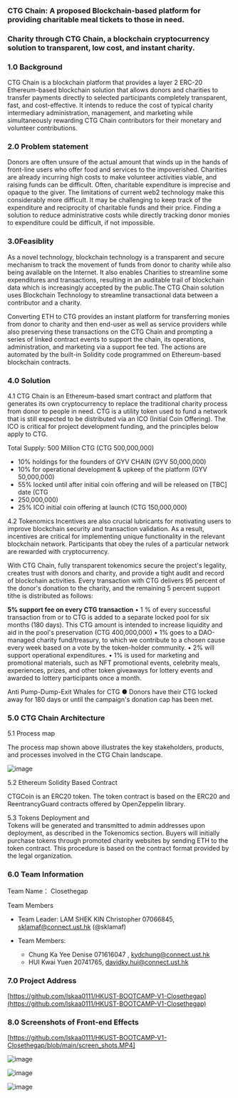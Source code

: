 ### **CTG Chain: A proposed Blockchain-based platform for providing charitable meal tickets to those in need.**
### **Charity through CTG Chain, a blockchain cryptocurrency solution to transparent, low cost, and instant charity.**

### **1.0 Background** 
CTG Chain is a blockchain platform that provides a layer 2 ERC-20 Ethereum-based blockchain solution that allows donors and charities to transfer payments directly to selected participants completely transparent, fast, and cost-effective. It intends to reduce the cost of typical charity intermediary administration, management, and marketing while simultaneously rewarding CTG Chain contributors for their monetary and volunteer contributions.

### **2.0 Problem statement** 

Donors are often unsure of the actual amount that winds up in the hands of front-line users who offer food and services to the impoverished. 
Charities are already incurring high costs to make volunteer activities viable, and raising funds can be difficult. Often, charitable expenditure is imprecise and opaque to the giver. The limitations of current web2 technology make this considerably more difficult. 
It may be challenging to keep track of the expenditure and reciprocity of charitable funds and their price. Finding a solution to reduce administrative costs while directly tracking donor monies to expenditure could be difficult, if not impossible.


### **3.0**Feasiblity 

As a novel technology, blockchain technology is a transparent and secure mechanism to track the movement of funds from donor to charity while also being available on the Internet. It also enables Charities to streamline some expenditures and transactions, resulting in an auditable trail of blockchain data which is increasingly accepted by the public.The CTG Chain solution uses Blockchain Technology to streamline transactional data between a contributor and a charity.

Converting ETH to CTG provides an instant platform for transferring monies from donor to charity and then end-user as well as service providers while also preserving these transactions on the CTG Chain and prompting a series of linked contract events to support the chain, its operations, administration, and marketing via a support fee ted. The actions are automated by the built-in Solidity code programmed on Ethereum-based blockchain contracts. 


### **4.0 Solution** 


4.1 CTG Chain is an Ethereum-based smart contract and platform that generates its own cryptocurrency to replace the traditional charity process from donor to people in need. CTG is a utility token used to fund a network that is still expected to be distributed via an ICO (Initial Coin Offering). The ICO is critical for project development funding, and the principles below apply to CTG.

Total Supply: 500 Million CTG (CTG 500,000,000) 

- 10% holdings for the founders of GYV CHAIN (GYV 50,000,000) 
- 10% for operational development & upkeep of the platform (GYV 50,000,000) 
- 55% locked until after initial coin offering and will be released on [TBC] date (CTG 
- 250,000,000) 
- 25% ICO initial coin offering at launch (CTG 150,000,000) 

4.2 Tokenomics 
Incentives are also crucial lubricants for motivating users to improve blockchain security and transaction validation. As a result, incentives are critical for implementing unique functionality in the relevant blockchain network. Participants that obey the rules of a particular network are rewarded with cryptocurrency.



With CTG Chain, fully transparent tokenomics secure the project's legality, creates trust with donors and charity, and provide a tight audit and record of blockchain activities. Every transaction with CTG delivers 95 percent of the donor's donation to the charity, and the remaining 5 percent support tithe is distributed as follows:


**5% support fee on every CTG transaction** 
• 1 % of every successful transaction from or to CTG is added to a separate locked pool for six months (180 days). This CTG amount is intended to increase liquidity and aid in the pool's preservation (CTG 400,000,000) 
• 1% goes to a DAO-managed charity fund/treasury, to which we contribute to a chosen cause every week based on a vote by the token-holder community.
 • 2% will support operational expenditures. 
• 1% is used for marketing and promotional materials, such as NFT promotional events, celebrity meals, experiences, prizes, and other token giveaways for lottery events and awarded to lottery participants once a month.


Anti Pump-Dump-Exit Whales for CTG 
● Donors have their CTG locked away for 180 days or until the campaign's donation cap has been met.

### 5.0 CTG Chain Architecture 

5.1 Process map 
 
The process map shown above illustrates the key stakeholders, products, and processes involved in the CTG Chain landscape.


![image](https://user-images.githubusercontent.com/69117161/167556243-c6020c5e-b816-460f-99dd-ff7c35e6ddbd.jpeg)



5.2 Ethereum Solidity Based Contract 

CTGCoin is an ERC20 token. The token contract is based on the ERC20 and ReentrancyGuard contracts offered by OpenZeppelin library.

5.3 Tokens Deployment and  
Tokens will be generated and transmitted to admin addresses upon deployment, as described in the Tokenomics section. 
Buyers will initially purchase tokens through promoted charity websites by sending ETH to the token contract. This procedure is based on the contract format provided by the legal organization.


### **6.0  Team Information**

Team Name： Closethegap

Team Members

* Team Leader: LAM SHEK KIN Christopher 07066845, sklamaf@connect.ust.hk (@sklamaf)

* Team Members:
  
  * Chung Ka Yee Denise  071616047 , kydchung@connect.ust.hk 
  * HUI  Kwai Yuen 20741765, davidky.hui@connect.ust.hk 

### **7.0 Project Address**

[https://github.com/lskaa0111/HKUST-BOOTCAMP-V1-Closethegap](https://github.com/lskaa0111/HKUST-BOOTCAMP-V1-Closethegap)


### **8.0 Screenshots of Front-end Effects**

[https://github.com/lskaa0111/HKUST-BOOTCAMP-V1-Closethegap/blob/main/screen_shots.MP4]



![image](https://user-images.githubusercontent.com/69117161/167556732-165b0929-d6b8-4e83-beb0-53f72f294f61.jpeg)


![image](https://user-images.githubusercontent.com/69117161/167556642-7c49c951-d924-4ba3-a6b8-ab3bf8a7dbfb.jpeg)



![image](https://user-images.githubusercontent.com/69117161/167556777-fac90af5-937f-4338-83e3-a9d506284eed.jpeg)

